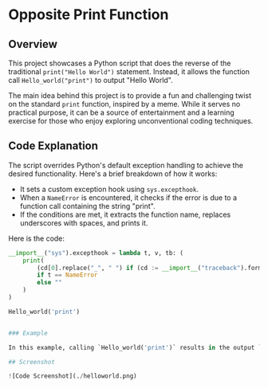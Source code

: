 # Opposite Print Function

## Overview

This project showcases a Python script that does the reverse of the traditional `print("Hello World")` statement. Instead, it allows the function call `Hello_world("print")` to output "Hello World".

The main idea behind this project is to provide a fun and challenging twist on the standard `print` function, inspired by a meme. While it serves no practical purpose, it can be a source of entertainment and a learning exercise for those who enjoy exploring unconventional coding techniques.

## Code Explanation

The script overrides Python's default exception handling to achieve the desired functionality. Here's a brief breakdown of how it works:

- It sets a custom exception hook using `sys.excepthook`.
- When a `NameError` is encountered, it checks if the error is due to a function call containing the string "print".
- If the conditions are met, it extracts the function name, replaces underscores with spaces, and prints it.

Here is the code:

```python
__import__("sys").excepthook = lambda t, v, tb: (
    print(
        (cd[0].replace("_", " ") if (cd := __import__("traceback").format_tb(tb)[0].split('\n')[-2].strip().split("("))[1][1:-2] == "print" else "")
        if t == NameError
        else ""
    )
)

Hello_world('print')


### Example

In this example, calling `Hello_world('print')` results in the output `Hello World`. Similarly, calling any non-existent function with the argument `"print"` will output the function name with underscores replaced by spaces. For instance, `Goodbye_world('print')` would result in the output `Goodbye World`.

## Screenshot

![Code Screenshot](./helloworld.png)
